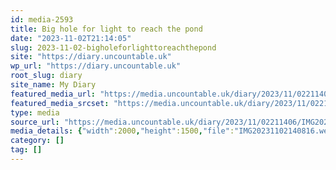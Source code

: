 ```yaml
---
id: media-2593
title: Big hole for light to reach the pond
date: "2023-11-02T21:14:05"
slug: 2023-11-02-bigholeforlighttoreachthepond
site: "https://diary.uncountable.uk"
wp_url: "https://diary.uncountable.uk"
root_slug: diary
site_name: My Diary
featured_media_url: "https://media.uncountable.uk/diary/2023/11/02211406/IMG20231102140816.webp"
featured_media_srcset: "https://media.uncountable.uk/diary/2023/11/02211406/IMG20231102140816-300x225.webp 300w, https://media.uncountable.uk/diary/2023/11/02211406/IMG20231102140816-1024x768.webp 1024w, https://media.uncountable.uk/diary/2023/11/02211406/IMG20231102140816-150x150.webp 150w, https://media.uncountable.uk/diary/2023/11/02211406/IMG20231102140816-640x480.webp 640w, https://media.uncountable.uk/diary/2023/11/02211406/IMG20231102140816.webp 2000w"
type: media
source_url: "https://media.uncountable.uk/diary/2023/11/02211406/IMG20231102140816.webp"
media_details: {"width":2000,"height":1500,"file":"IMG20231102140816.webp","filesize":192204,"sizes":{"medium":{"file":"IMG20231102140816-300x225.webp","width":300,"height":225,"filesize":28228,"mime_type":"image/webp","source_url":"https://media.uncountable.uk/diary/2023/11/02211406/IMG20231102140816-300x225.webp"},"large":{"file":"IMG20231102140816-1024x768.webp","width":1024,"height":768,"filesize":262300,"mime_type":"image/webp","source_url":"https://media.uncountable.uk/diary/2023/11/02211406/IMG20231102140816-1024x768.webp"},"thumbnail":{"file":"IMG20231102140816-150x150.webp","width":150,"height":150,"filesize":9662,"mime_type":"image/webp","source_url":"https://media.uncountable.uk/diary/2023/11/02211406/IMG20231102140816-150x150.webp"},"mobwidth":{"file":"IMG20231102140816-640x480.webp","width":640,"height":480,"filesize":117110,"mime_type":"image/webp","source_url":"https://media.uncountable.uk/diary/2023/11/02211406/IMG20231102140816-640x480.webp"},"full":{"file":"IMG20231102140816.webp","width":2000,"height":1500,"mime_type":"image/webp","source_url":"https://media.uncountable.uk/diary/2023/11/02211406/IMG20231102140816.webp"}},"image_meta":{"aperture":"0","credit":"","camera":"","caption":"","created_timestamp":"0","copyright":"","focal_length":"0","iso":"0","shutter_speed":"0","title":"","orientation":"0","keywords":[]}}
category: []
tag: []
---
```


